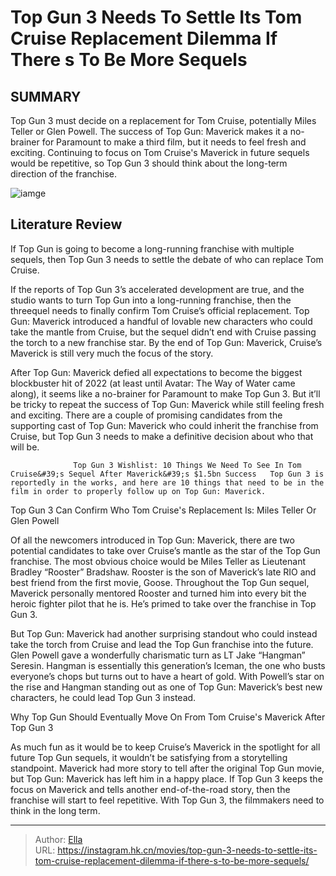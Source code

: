 # Top Gun 3 Needs To Settle Its Tom Cruise Replacement Dilemma If There s To Be More Sequels


## SUMMARY 



  Top Gun 3 must decide on a replacement for Tom Cruise, potentially Miles Teller or Glen Powell.   The success of Top Gun: Maverick makes it a no-brainer for Paramount to make a third film, but it needs to feel fresh and exciting.   Continuing to focus on Tom Cruise&#39;s Maverick in future sequels would be repetitive, so Top Gun 3 should think about the long-term direction of the franchise.  

![iamge](https://static1.srcdn.com/wordpress/wp-content/uploads/2024/01/collage-of-glen-powell-tom-cruise-and-miles-teller-in-top-gun-maverick.jpg)

## Literature Review

If Top Gun is going to become a long-running franchise with multiple sequels, then Top Gun 3 needs to settle the debate of who can replace Tom Cruise.




If the reports of Top Gun 3’s accelerated development are true, and the studio wants to turn Top Gun into a long-running franchise, then the threequel needs to finally confirm Tom Cruise’s official replacement. Top Gun: Maverick introduced a handful of lovable new characters who could take the mantle from Cruise, but the sequel didn’t end with Cruise passing the torch to a new franchise star. By the end of Top Gun: Maverick, Cruise’s Maverick is still very much the focus of the story.




After Top Gun: Maverick defied all expectations to become the biggest blockbuster hit of 2022 (at least until Avatar: The Way of Water came along), it seems like a no-brainer for Paramount to make Top Gun 3. But it’ll be tricky to repeat the success of Top Gun: Maverick while still feeling fresh and exciting. There are a couple of promising candidates from the supporting cast of Top Gun: Maverick who could inherit the franchise from Cruise, but Top Gun 3 needs to make a definitive decision about who that will be.

                  Top Gun 3 Wishlist: 10 Things We Need To See In Tom Cruise&#39;s Sequel After Maverick&#39;s $1.5bn Success   Top Gun 3 is reportedly in the works, and here are 10 things that need to be in the film in order to properly follow up on Top Gun: Maverick.   


 Top Gun 3 Can Confirm Who Tom Cruise&#39;s Replacement Is: Miles Teller Or Glen Powell 
          




Of all the newcomers introduced in Top Gun: Maverick, there are two potential candidates to take over Cruise’s mantle as the star of the Top Gun franchise. The most obvious choice would be Miles Teller as Lieutenant Bradley “Rooster” Bradshaw. Rooster is the son of Maverick’s late RIO and best friend from the first movie, Goose. Throughout the Top Gun sequel, Maverick personally mentored Rooster and turned him into every bit the heroic fighter pilot that he is. He’s primed to take over the franchise in Top Gun 3.

But Top Gun: Maverick had another surprising standout who could instead take the torch from Cruise and lead the Top Gun franchise into the future. Glen Powell gave a wonderfully charismatic turn as LT Jake “Hangman” Seresin. Hangman is essentially this generation’s Iceman, the one who busts everyone’s chops but turns out to have a heart of gold. With Powell’s star on the rise and Hangman standing out as one of Top Gun: Maverick’s best new characters, he could lead Top Gun 3 instead.






 Why Top Gun Should Eventually Move On From Tom Cruise&#39;s Maverick After Top Gun 3 
          

As much fun as it would be to keep Cruise’s Maverick in the spotlight for all future Top Gun sequels, it wouldn’t be satisfying from a storytelling standpoint. Maverick had more story to tell after the original Top Gun movie, but Top Gun: Maverick has left him in a happy place. If Top Gun 3 keeps the focus on Maverick and tells another end-of-the-road story, then the franchise will start to feel repetitive. With Top Gun 3, the filmmakers need to think in the long term.



---

> Author: [Ella](https://instagram.hk.cn/)  
> URL: https://instagram.hk.cn/movies/top-gun-3-needs-to-settle-its-tom-cruise-replacement-dilemma-if-there-s-to-be-more-sequels/  

